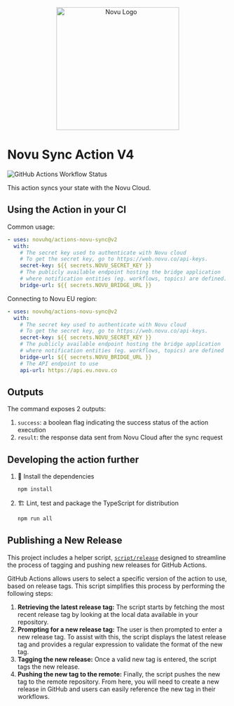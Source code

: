 <div align="center">
  <a href="https://novu.co?utm_source=github" target="_blank">
  <picture>
    <source media="(prefers-color-scheme: dark)" srcset="https://user-images.githubusercontent.com/2233092/213641039-220ac15f-f367-4d13-9eaf-56e79433b8c1.png">
    <img alt="Novu Logo" src="https://user-images.githubusercontent.com/2233092/213641043-3bbb3f21-3c53-4e67-afe5-755aeb222159.png" width="280"/>
  </picture>
  </a>
</div>

# Novu Sync Action V4

![GitHub Actions Workflow Status](https://img.shields.io/github/actions/workflow/status/novuhq/actions-novu-sync/ci.yml)

This action syncs your state with the Novu Cloud.

## Using the Action in your CI

Common usage:
```yaml
- uses: novuhq/actions-novu-sync@v2
  with:
    # The secret key used to authenticate with Novu cloud
    # To get the secret key, go to https://web.novu.co/api-keys.
    secret-key: ${{ secrets.NOVU_SECRET_KEY }}
    # The publicly available endpoint hosting the bridge application
    # where notification entities (eg. workflows, topics) are defined.
    bridge-url: ${{ secrets.NOVU_BRIDGE_URL }}
```

Connecting to Novu EU region:
```yaml
- uses: novuhq/actions-novu-sync@v2
  with:
    # The secret key used to authenticate with Novu cloud
    # To get the secret key, go to https://web.novu.co/api-keys.
    secret-key: ${{ secrets.NOVU_SECRET_KEY }}
    # The publicly available endpoint hosting the bridge application
    # where notification entities (eg. workflows, topics) are defined
    bridge-url: ${{ secrets.NOVU_BRIDGE_URL }}
    # The API endpoint to use
    api-url: https://api.eu.novu.co
```

## Outputs

The command exposes 2 outputs:

1. `success`: a boolean flag indicating the success status of the action execution
1. `result`: the response data sent from Novu Cloud after the sync request

## Developing the action further

1. 🔨 Install the dependencies

   ```bash
   npm install
   ```

2. 🏗️ Lint, test and package the TypeScript for distribution

   ```bash
   npm run all
   ```

## Publishing a New Release

This project includes a helper script, [`script/release`](./script/release)
designed to streamline the process of tagging and pushing new releases for
GitHub Actions.

GitHub Actions allows users to select a specific version of the action to use,
based on release tags. This script simplifies this process by performing the
following steps:

1. **Retrieving the latest release tag:** The script starts by fetching the most
   recent release tag by looking at the local data available in your repository.
1. **Prompting for a new release tag:** The user is then prompted to enter a new
   release tag. To assist with this, the script displays the latest release tag
   and provides a regular expression to validate the format of the new tag.
1. **Tagging the new release:** Once a valid new tag is entered, the script tags
   the new release.
1. **Pushing the new tag to the remote:** Finally, the script pushes the new tag
   to the remote repository. From here, you will need to create a new release in
   GitHub and users can easily reference the new tag in their workflows.
